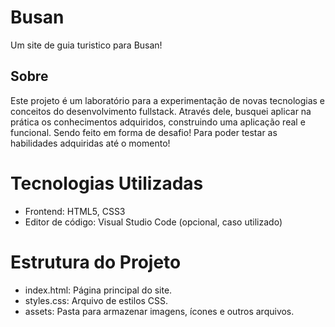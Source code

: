 <h1>Busan</h1>

<p>Um site de guia turistico para Busan!</p>

<h2> Sobre </h2>

<p>Este projeto é um laboratório para a experimentação de novas tecnologias e conceitos do desenvolvimento fullstack. Através dele, busquei aplicar na prática os conhecimentos adquiridos, construindo uma aplicação real e funcional.
Sendo feito em forma de desafio! Para poder testar as habilidades adquiridas até o momento! 
</p>

<h1> Tecnologias Utilizadas</h1>
<ul>
  <li>Frontend: HTML5, CSS3</li>
  <li>Editor de código: Visual Studio Code (opcional, caso utilizado)</li>
</ul>
<h1>Estrutura do Projeto</h1>
<ul>
  <li>index.html: Página principal do site.</li>
  <li>styles.css: Arquivo de estilos CSS.</li>
  <li>assets: Pasta para armazenar imagens, ícones e outros arquivos.</li>
</ul>
